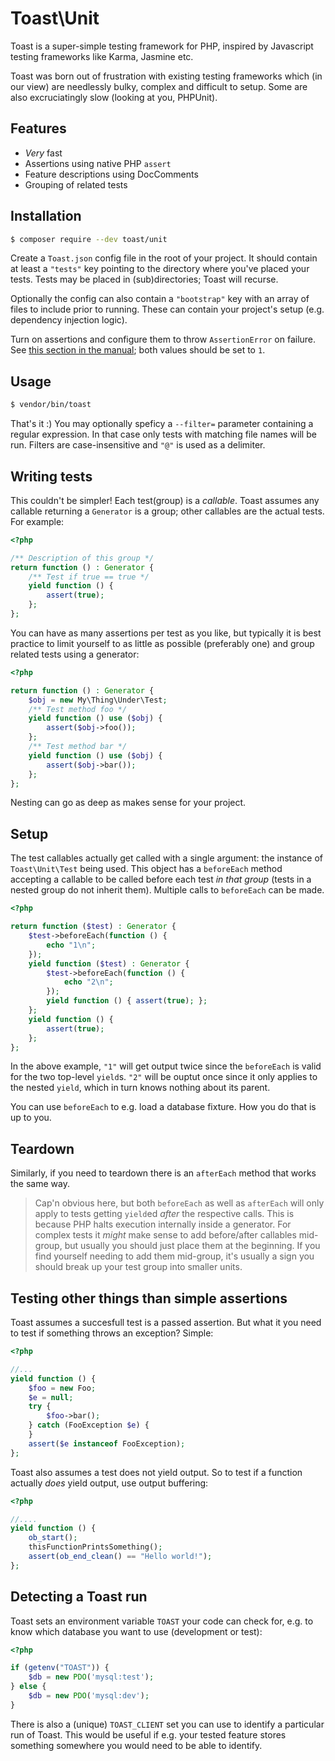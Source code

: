 # Toast\Unit
Toast is a super-simple testing framework for PHP, inspired by Javascript
testing frameworks like Karma, Jasmine etc.

Toast was born out of frustration with existing testing frameworks which (in our
view) are needlessly bulky, complex and difficult to setup. Some are also
excruciatingly slow (looking at you, PHPUnit).

## Features
- *Very* fast
- Assertions using native PHP `assert`
- Feature descriptions using DocComments
- Grouping of related tests

## Installation
```sh
$ composer require --dev toast/unit
```

Create a `Toast.json` config file in the root of your project. It should contain
at least a `"tests"` key pointing to the directory where you've placed your
tests. Tests may be placed in (sub)directories; Toast will recurse.

Optionally the config can also contain a `"bootstrap"` key with an array of
files to include prior to running. These can contain your project's setup (e.g.
dependency injection logic).

Turn on assertions and configure them to throw `AssertionError` on failure.
See [this section in the
manual](http://php.net/manual/en/function.assert.php); both values should be
set to `1`.

## Usage
```sh
$ vendor/bin/toast
```

That's it :) You may optionally speficy a `--filter=` parameter containing a
regular expression. In that case only tests with matching file names will be
run. Filters are case-insensitive and `"@"` is used as a delimiter.

## Writing tests
This couldn't be simpler! Each test(group) is a _callable_. Toast assumes any
callable returning a `Generator` is a group; other callables are the actual
tests. For example:

```php
<?php

/** Description of this group */
return function () : Generator {
    /** Test if true == true */
    yield function () {
        assert(true);
    };
};
```

You can have as many assertions per test as you like, but typically it is best
practice to limit yourself to as little as possible (preferably one) and group
related tests using a generator:

```php
<?php

return function () : Generator {
    $obj = new My\Thing\Under\Test;
    /** Test method foo */
    yield function () use ($obj) {
        assert($obj->foo());
    };
    /** Test method bar */
    yield function () use ($obj) {
        assert($obj->bar());
    };
};
```

Nesting can go as deep as makes sense for your project.

## Setup
The test callables actually get called with a single argument: the instance of
`Toast\Unit\Test` being used. This object has a `beforeEach` method accepting
a callable to be called before each test _in that group_ (tests in a nested
group do not inherit them). Multiple calls to `beforeEach` can be made.

```php
<?php

return function ($test) : Generator {
    $test->beforeEach(function () {
        echo "1\n";
    });
    yield function ($test) : Generator {
        $test->beforeEach(function () {
            echo "2\n";
        });
        yield function () { assert(true); };
    };
    yield function () {
        assert(true);
    };
};
```

In the above example, `"1"` will get output twice since the `beforeEach` is
valid for the two top-level `yield`s. `"2"` will be ouptut once since it only
applies to the nested `yield`, which in turn knows nothing about its parent.

You can use `beforeEach` to e.g. load a database fixture. How you do that is up
to you.

## Teardown
Similarly, if you need to teardown there is an `afterEach` method that works the
same way.

> Cap'n obvious here, but both `beforeEach` as well as `afterEach` will only
> apply to tests getting `yield`ed _after_ the respective calls. This is
> because PHP halts execution internally inside a generator. For complex tests
> it _might_ make sense to add before/after callables mid-group, but usually
> you should just place them at the beginning. If you find yourself needing to
> add them mid-group, it's usually a sign you should break up your test group
> into smaller units.

## Testing other things than simple assertions
Toast assumes a succesfull test is a passed assertion. But what it you need to
test if something throws an exception? Simple:

```php
<?php

//...
yield function () {
    $foo = new Foo;
    $e = null;
    try {
        $foo->bar();
    } catch (FooException $e) {
    }
    assert($e instanceof FooException);
};
```

Toast also assumes a test does not yield output. So to test if a function
actually _does_ yield output, use output buffering:

```php
<?php

//....
yield function () {
    ob_start();
    thisFunctionPrintsSomething();
    assert(ob_end_clean() == "Hello world!");
};
```

## Detecting a Toast run
Toast sets an environment variable `TOAST` your code can check for, e.g. to know
which database you want to use (development or test):

```php
<?php

if (getenv("TOAST")) {
    $db = new PDO('mysql:test');
} else {
    $db = new PDO('mysql:dev');
}
```

There is also a (unique) `TOAST_CLIENT` set you can use to identify a particular
run of Toast. This would be useful if e.g. your tested feature stores something
somewhere you would need to be able to identify.

